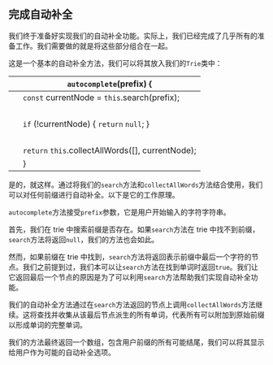 ## 完成自动补全

我们终于准备好实现我们的自动补全功能。实际上，我们已经完成了几乎所有的准备工作。我们需要做的就是将这些部分组合在一起。

这是一个基本的自动补全方法，我们可以将其放入我们的`Trie`类中：

| ​  | `autocomplete`(prefix) { |
| --- | --- |
| ​  | `const` currentNode = `this`.search(prefix); |
| ​  |  |
| ​  | `if` (!currentNode) { `return` `null`; } |
| ​  |  |
| ​  | `return` `this`.collectAllWords([], currentNode); |
| ​  | } |

是的，就这样。通过将我们的`search`方法和`collectAllWords`方法结合使用，我们可以对任何前缀进行自动补全。以下是它的工作原理。

`autocomplete`方法接受`prefix`参数，它是用户开始输入的字符字符串。

首先，我们在 trie 中搜索前缀是否存在。如果`search`方法在 trie 中找不到前缀，`search`方法将返回`null`，我们的方法也会如此。

然而，如果前缀在 trie 中找到，`search`方法将返回表示前缀中最后一个字符的节点。我们之前提到过，我们本可以让`search`方法在找到单词时返回`true`。我们让它返回最后一个节点的原因是为了可以利用`search`方法帮助我们实现自动补全功能。

我们的自动补全方法通过在`search`方法返回的节点上调用`collectAllWords`方法继续。这将查找并收集从该最后节点派生的所有单词，代表所有可以附加到原始前缀以形成单词的完整单词。

我们的方法最终返回一个数组，包含用户前缀的所有可能结尾，我们可以将其显示给用户作为可能的自动补全选项。
